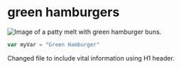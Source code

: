 # green hamburgers



![Image of a patty melt with green hamburger buns.](https://github.com/user-attachments/assets/a4c3c426-2bb2-4b23-8f95-8652918cc53b)


``` javascript
var myVar = "Green Hamburger"
```
Changed file to include vital information using H1 header.

